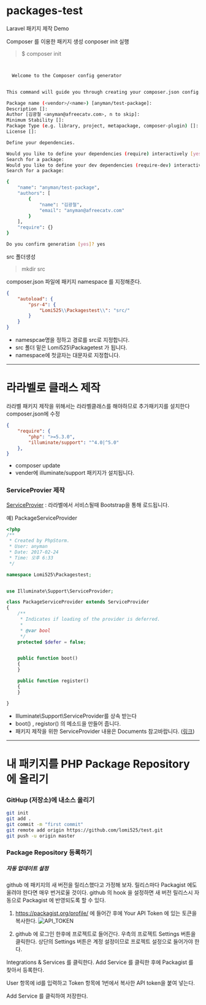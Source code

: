 # packages-test
Laravel 패키지 제작 Demo


Composer 를 이용한 패키지 생성
conposer init 실행

> $ composer init
```bash


  Welcome to the Composer config generator


This command will guide you through creating your composer.json config.

Package name (<vendor>/<name>) [anyman/test-package]:
Description []:
Author [김광철 <anyman@afreecatv.com>, n to skip]:
Minimum Stability []:
Package Type (e.g. library, project, metapackage, composer-plugin) []:
License []:

Define your dependencies.

Would you like to define your dependencies (require) interactively [yes]?
Search for a package:
Would you like to define your dev dependencies (require-dev) interactively [yes]?
Search for a package:

{
    "name": "anyman/test-package",
    "authors": [
        {
            "name": "김광철",
            "email": "anyman@afreecatv.com"
        }
    ],
    "require": {}
}

Do you confirm generation [yes]? yes
```

src 폴더생성
> mkdir src


composer.json 파일에 패키지 namespace 를 지정해준다.
```json
{
    "autoload": {
        "psr-4": {
            "Lomi525\\Packagestest\\": "src/"
        }
    }
}

```
* namespcae명을 정하고 경로를 src로 지정합니다.
* src 폴더 밑은 Lomi525\Packagetest 가 됩니다.
* namespace에 첫글자는 대문자로 지정합니다.



-----------------
# 라라벨로 클래스 제작


라라벨 패키지 제작을 위해서는  라라벨클래스를 해야하므로 추가패키지를 설치한다
composer.json에 수정
```json
{
    "require": {
        "php": ">=5.3.0",
        "illuminate/support": "^4.0|^5.0"
    },
}
```
* composer update
* vender에 illuminate/support 패키지가 설치됩니다.



### ServiceProvier 제작
[ServiceProvier](https://laravel.kr/docs/5.0/providers) : 라라벨에서 서비스될때 Bootstrap을 통해 로드됩니다.

예) PackageServiceProvider
```php
<?php
/**
 * Created by PhpStorm.
 * User: anyman
 * Date: 2017-02-24
 * Time: 오후 6:33
 */

namespace Lomi525\Packagestest;


use Illuminate\Support\ServiceProvider;

class PackageServiceProvider extends ServiceProvider
{
    /**
     * Indicates if loading of the provider is deferred.
     *
     * @var bool
     */
    protected $defer = false;


    public function boot()
    {
    }

    public function register()
    {
    }

}
```
* Illuminate\Support\ServiceProvider를 상속 받는다
* boot() , registor() 의 메소드을 만들어 줍니다.
* 패키지 제작을 위한 ServiceProvider 내용은 Documents 참고바랍니다. ([링크](https://laravel.kr/docs/5.4/packages))




-----------------
# 내 패키지를  PHP Package Repository 에 올리기

### GitHup (저장소)에 내소스 올리기

```bash
git init
git add .
git commit -m "first commit"
git remote add origin https://github.com/lomi525/test.git
git push -u origin master
```


### Package Repository 등록하기




##### 자동 업데이트 설정 #####
github 에 패키지의 새 버전을 릴리스했다고 가정해 보자.
릴리스마다 Packagist 에도 올려야 한다면 매우 번거로울 것이다. github 의 hook 을 설정하면 새 버전 릴리스시 자동으로 Packagist 에 반영되도록 할 수 있다.

1) https://packagist.org/profile/ 에 들어간 후에 Your API Token 에 있는 토큰을 복사한다.
![API_TOKEN](https://raw.githubusercontent.com/lomi525/packages-test/master/images/1.png)

2) github 에 로그인 한후에 프로젝트로 들어간다.
우측의 프로젝트 Settings 버튼을 클릭한다. 상단의 Settings 버튼은 계정 설정이므로 프로젝트 설정으로 들어가야 한다.

Integrations & Services  를 클릭한다.
Add Service 를 클릭한 후에 Packagist 를 찾아서 등록한다.

User 항목에 id를 입력하고 Token 항목에 1번에서 복사한 API token을 붙여 넣는다.

Add Service 를 클릭하여 저장한다.
